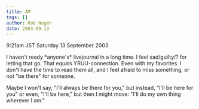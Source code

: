 ```yaml
---
title: AM
tags: []
author: Rob Nugen
date: 2003-09-13
---
```


<p class=date>9:21am JST Saturday 13 September 2003</p>

<p>I haven't ready *anyone's* livejournal in a long time.   I feel
sad/guilty/? for letting that go.  That equals YRUU-connection.  Even
with my favorites.  I don't have the time to read them all, and I feel
afraid to miss something, or not "be there" for someone.</p>

<p>Maybe I won't say, "I'll always be there for you," but instead,
"I'll be here for you" or even, "I'll be here," but then I might move:
"I'll do my own thing wherever I am."</p>
